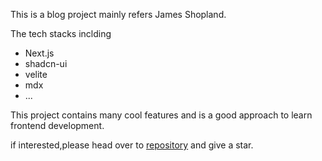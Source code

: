 This is a blog project mainly refers James Shopland.

The tech stacks inclding
+ Next.js
+ shadcn-ui
+ velite
+ mdx
+ ...

This project contains many cool features and is a good approach to learn frontend development.

if interested,please head over to [repository](https://github.com/jolbol1/nextjs-velite-blog-template) and give a star.